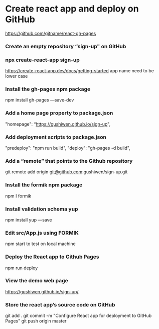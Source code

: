 # Create react app and deploy on GitHub
https://github.com/gitname/react-gh-pages

### Create an empty repository “sign-up" on GitHub

### npx create-react-app sign-up
https://create-react-app.dev/docs/getting-started
app name need to be lower case

### Install the gh-pages npm package
npm install gh-pages —save-dev

### Add a home page property to package.json
"homepage": “https://gushiwen.github.io/sign-up",

### Add deployment scripts to package.json
"predeploy": "npm run build",
"deploy": "gh-pages -d build",

### Add a “remote” that points to the Github repository
git remote add origin git@github.com:gushiwen/sign-up.git

### Install the formik npm package
npm I formik

### Install validation schema yup 
npm install yup —save

### Edit src/App.js using FORMIK
npm start to test on local machine

### Deploy the React app to Github Pages
npm run deploy

### View the demo web page
https://gushiwen.github.io/sign-up/

### Store the react app’s source code on GitHub
git add .
git commit -m "Configure React app for deployment to GitHub Pages"
git push origin master
